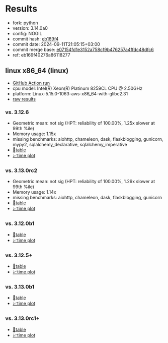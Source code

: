 # Results

- fork: python
- version: 3.14.0a0
- config: NOGIL
- commit hash: [eb169f4](https://github.com/python/cpython/commit/eb169f4)
- commit date: 2024-09-11T21:05:15+03:00
- commit merge base: [e07154fd1e3152a758cf9b476257a4ffdc48dfc6](https://github.com/python/cpython/commit/e07154fd1e3152a758cf9b476257a4ffdc48dfc6)
- ref: eb169f40276a86118277

## linux x86_64 (linux)

- [GitHub Action run](https://github.com/facebookexperimental/free-threading-benchmarking/actions/runs/10819936093)
- cpu model: Intel(R) Xeon(R) Platinum 8259CL CPU @ 2.50GHz
- platform: Linux-5.15.0-1063-aws-x86_64-with-glibc2.31
- [raw results](bm-20240911-linux-x86_64-python-eb169f40276a86118277-3.14.0a0-eb169f4.json)

### vs. 3.12.6

- Geometric mean: not sig (HPT: reliability of 100.00%, 1.25x slower at 99th %ile)
- Memory usage: 1.15x
- missing benchmarks: aiohttp, chameleon, dask, flaskblogging, gunicorn, mypy2, sqlalchemy_declarative, sqlalchemy_imperative
- [📄table](bm-20240911-linux-x86_64-python-eb169f40276a86118277-3.14.0a0-eb169f4-vs-3.12.6.md)
- [📈time plot](bm-20240911-linux-x86_64-python-eb169f40276a86118277-3.14.0a0-eb169f4-vs-3.12.6.svg)

### vs. 3.13.0rc2

- Geometric mean: not sig (HPT: reliability of 100.00%, 1.29x slower at 99th %ile)
- Memory usage: 1.14x
- missing benchmarks: aiohttp, chameleon, dask, flaskblogging, gunicorn
- [📄table](bm-20240911-linux-x86_64-python-eb169f40276a86118277-3.14.0a0-eb169f4-vs-3.13.0rc2.md)
- [📈time plot](bm-20240911-linux-x86_64-python-eb169f40276a86118277-3.14.0a0-eb169f4-vs-3.13.0rc2.svg)

### vs. 3.12.0b1

- [📄table](bm-20240911-linux-x86_64-python-eb169f40276a86118277-3.14.0a0-eb169f4-vs-3.12.0b1.md)
- [📈time plot](bm-20240911-linux-x86_64-python-eb169f40276a86118277-3.14.0a0-eb169f4-vs-3.12.0b1.svg)

### vs. 3.12.5+

- [📄table](bm-20240911-linux-x86_64-python-eb169f40276a86118277-3.14.0a0-eb169f4-vs-3.12.5%2B.md)
- [📈time plot](bm-20240911-linux-x86_64-python-eb169f40276a86118277-3.14.0a0-eb169f4-vs-3.12.5%2B.svg)

### vs. 3.13.0b1

- [📄table](bm-20240911-linux-x86_64-python-eb169f40276a86118277-3.14.0a0-eb169f4-vs-3.13.0b1.md)
- [📈time plot](bm-20240911-linux-x86_64-python-eb169f40276a86118277-3.14.0a0-eb169f4-vs-3.13.0b1.svg)

### vs. 3.13.0rc1+

- [📄table](bm-20240911-linux-x86_64-python-eb169f40276a86118277-3.14.0a0-eb169f4-vs-3.13.0rc1%2B.md)
- [📈time plot](bm-20240911-linux-x86_64-python-eb169f40276a86118277-3.14.0a0-eb169f4-vs-3.13.0rc1%2B.svg)


